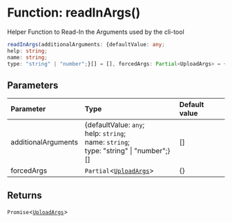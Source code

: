 # Function: readInArgs()

Helper Function to Read-In the Arguments used by the
cli-tool

```ts
readInArgs(additionalArguments: {defaultValue: any;
help: string;
name: string;
type: "string" | "number";}[] = [], forcedArgs: Partial<UploadArgs> = {}): Promise<UploadArgs>
```

## Parameters

| Parameter           | Type                                                                                                 | Default value |
| :------------------ | :--------------------------------------------------------------------------------------------------- | :------------ |
| additionalArguments | \{defaultValue: `any`;<br />help: `string`;<br />name: `string`;<br />type: "string" \| "number";}[] | []            |
| forcedArgs          | `Partial`<[`UploadArgs`](../interfaces/interface.UploadArgs.md)\>                                   | \{}           |

## Returns

`Promise`<[`UploadArgs`](../interfaces/interface.UploadArgs.md)\>
